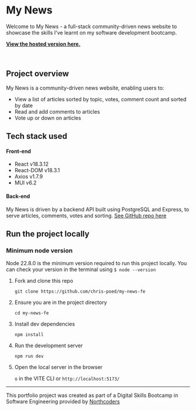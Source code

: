# My News
Welcome to My News - a full-stack community-driven news website to showcase the skills I've learnt on my software development bootcamp.

**[View the hosted version here.](https://nc-my-news.netlify.app/ "View My News on Render")**

<br>

## Project overview

My News is a community-driven news website, enabling users to:

- View a list of articles sorted by topic, votes, comment count and sorted by date
- Read and add comments to articles
- Vote up or down on articles

## Tech stack used
#### Front-end
- React v18.3.12
- React-DOM v18.3.1
- Axios v1.7.9
- MUI v6.2

#### Back-end
My News is driven by a backend API built using PostgreSQL and Express, to serve articles, comments, votes and sorting. [See GitHub repo here](https://github.com/chris-poed/my-news "My News backend repo")

## Run the project locally

### Minimum node version
Node 22.8.0 is the minimum version required to run this project locally. You can check your version in the terminal using `$ node --version`

1. Fork and clone this repo

   `git clone https://github.com/chris-poed/my-news-fe`

2. Ensure you are in the project directory

    `cd my-news-fe`

3. Install dev dependencies

    `npm install`
   
4. Run the development server

    `npm run dev`

5. Open the local server in the browser

   `o` in the VITE CLI or `http://localhost:5173/`

-----
This portfolio project was created as part of a Digital Skills Bootcamp in Software Engineering provided by [Northcoders](https://northcoders.com/)
